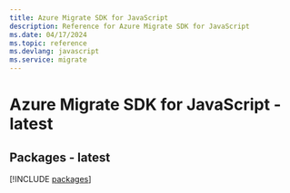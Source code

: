 ```yaml
---
title: Azure Migrate SDK for JavaScript
description: Reference for Azure Migrate SDK for JavaScript
ms.date: 04/17/2024
ms.topic: reference
ms.devlang: javascript
ms.service: migrate
---
```

# Azure Migrate SDK for JavaScript - latest
## Packages - latest
[!INCLUDE [packages](migrate-index.md)]